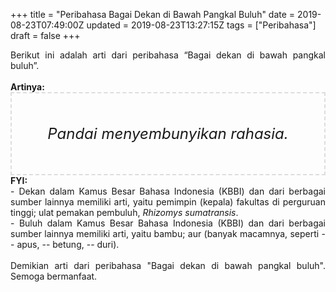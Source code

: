 +++
title = "Peribahasa Bagai Dekan di Bawah Pangkal Buluh"
date = 2019-08-23T07:49:00Z
updated = 2019-08-23T13:27:15Z
tags = ["Peribahasa"]
draft = false
+++

<div dir="ltr" style="text-align: left;" trbidi="on"><div style="text-align: justify;">Berikut ini adalah arti dari peribahasa “Bagai dekan di bawah pangkal buluh”.</div><br /><div style="text-align: justify;"><b>Artinya:</b></div><div style="border: 2px dashed #ddd; font-size: 24px; height: auto; margin: 0 auto; padding: 50px; text-align: center; width: auto;"><i>Pandai menyembunyikan rahasia.</i></div><div style="text-align: justify;"><b>FYI:</b><br />- Dekan dalam Kamus Besar Bahasa Indonesia (KBBI) dan dari berbagai sumber lainnya memiliki arti, yaitu pemimpin (kepala) fakultas di perguruan tinggi; ulat pemakan pembuluh, <i>Rhizomys sumatransis</i>.<br />- Buluh dalam Kamus Besar Bahasa Indonesia (KBBI) dan dari berbagai sumber lainnya memiliki arti, yaitu bambu; aur (banyak macamnya, seperti -- apus, -- betung, -- duri).<br /><br /></div><div style="text-align: justify;">Demikian arti dari peribahasa "Bagai dekan di bawah pangkal buluh". Semoga bermanfaat.</div></div>
